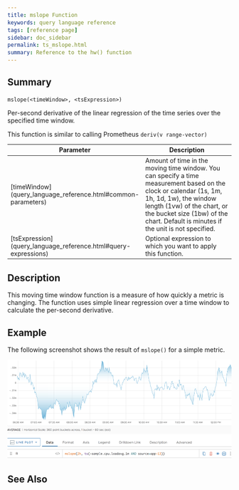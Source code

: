 ```yaml
---
title: mslope Function
keywords: query language reference
tags: [reference page]
sidebar: doc_sidebar
permalink: ts_mslope.html
summary: Reference to the hw() function
---
```


## Summary
```
mslope(<timeWindow>, <tsExpression>)
```

Per-second derivative of the linear regression of the time series over the specified time window.

This function is similar to calling Prometheus `deriv(v range-vector)`

<table style="width: 100%;">
<tbody>
<thead>
<tr><th width="20%">Parameter</th><th width="80%">Description</th></tr>
</thead>
<tr>
<td markdown="span">[timeWindow](query_language_reference.html#common-parameters)</td>
<td markdown="span">Amount of time in the moving time window. You can specify a time measurement based on the clock or calendar (1s, 1m, 1h, 1d, 1w), the window length (1vw) of the chart, or the bucket size (1bw) of the chart. Default is minutes if the unit is not specified.</td></tr>
<tr>
<td markdown="span"> [tsExpression](query_language_reference.html#query-expressions)</td>
<td>Optional expression to which you want to apply this function. </td>
</tr>
</tbody>
</table>

## Description

This moving time window function is a measure of how quickly a metric is changing. The function uses simple linear regression over a time window to calculate the per-second derivative.

<!---
`mslope()` differs from similar functions as follows:
* rate() -- In contrast to `rate()`, `mslope()` uses more than two smaples using simple linear regression (also called least-squares regression)
* integral() --
* integrate() --

Note: I expect confusion from our uses about whether to use this or integral or integrate.  We should clearly call out the differences.  One difference i can think of is that this function considers more points in computing the rate of change.
--->

## Example

The following screenshot shows the result of `mslope()` for a simple metric.

![mslope function](images/ts_mslope.png)

## See Also
